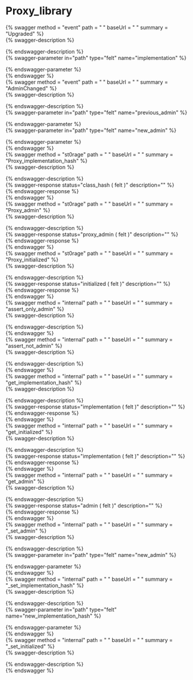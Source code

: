 
Proxy_library
=============
  
{% swagger method = "event" path = " " baseUrl = " " summary = "Upgraded" %}  
{% swagger-description %}  
  
{% endswagger-description %}  
{% swagger-parameter in="path" type="felt" name="implementation" %}  
  
{% endswagger-parameter %}  
{% endswagger %}  
{% swagger method = "event" path = " " baseUrl = " " summary = "AdminChanged" %}  
{% swagger-description %}  
  
{% endswagger-description %}  
{% swagger-parameter in="path" type="felt" name="previous_admin" %}  
  
{% endswagger-parameter %}  
{% swagger-parameter in="path" type="felt" name="new_admin" %}  
  
{% endswagger-parameter %}  
{% endswagger %}  
{% swagger method = "st0rage" path = " " baseUrl = " " summary = "Proxy_implementation_hash" %}  
{% swagger-description %}  
  
{% endswagger-description %}  
{% swagger-response status="class_hash ( felt )" description="" %}  
{% endswagger-response %}  
{% endswagger %}  
{% swagger method = "st0rage" path = " " baseUrl = " " summary = "Proxy_admin" %}  
{% swagger-description %}  
  
{% endswagger-description %}  
{% swagger-response status="proxy_admin ( felt )" description="" %}  
{% endswagger-response %}  
{% endswagger %}  
{% swagger method = "st0rage" path = " " baseUrl = " " summary = "Proxy_initialized" %}  
{% swagger-description %}  
  
{% endswagger-description %}  
{% swagger-response status="initialized ( felt )" description="" %}  
{% endswagger-response %}  
{% endswagger %}  
{% swagger method = "internal" path = " " baseUrl = " " summary = "assert_only_admin" %}  
{% swagger-description %}  
  
{% endswagger-description %}  
{% endswagger %}  
{% swagger method = "internal" path = " " baseUrl = " " summary = "assert_not_admin" %}  
{% swagger-description %}  
  
{% endswagger-description %}  
{% endswagger %}  
{% swagger method = "internal" path = " " baseUrl = " " summary = "get_implementation_hash" %}  
{% swagger-description %}  
  
{% endswagger-description %}  
{% swagger-response status="implementation ( felt )" description="" %}  
{% endswagger-response %}  
{% endswagger %}  
{% swagger method = "internal" path = " " baseUrl = " " summary = "get_initialized" %}  
{% swagger-description %}  
  
{% endswagger-description %}  
{% swagger-response status="implementation ( felt )" description="" %}  
{% endswagger-response %}  
{% endswagger %}  
{% swagger method = "internal" path = " " baseUrl = " " summary = "get_admin" %}  
{% swagger-description %}  
  
{% endswagger-description %}  
{% swagger-response status="admin ( felt )" description="" %}  
{% endswagger-response %}  
{% endswagger %}  
{% swagger method = "internal" path = " " baseUrl = " " summary = "_set_admin" %}  
{% swagger-description %}  
  
{% endswagger-description %}  
{% swagger-parameter in="path" type="felt" name="new_admin" %}  
  
{% endswagger-parameter %}  
{% endswagger %}  
{% swagger method = "internal" path = " " baseUrl = " " summary = "_set_implementation_hash" %}  
{% swagger-description %}  
  
{% endswagger-description %}  
{% swagger-parameter in="path" type="felt" name="new_implementation_hash" %}  
  
{% endswagger-parameter %}  
{% endswagger %}  
{% swagger method = "internal" path = " " baseUrl = " " summary = "_set_initialized" %}  
{% swagger-description %}  
  
{% endswagger-description %}  
{% endswagger %}